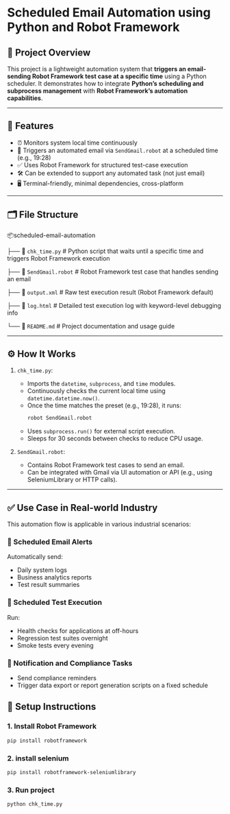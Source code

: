 # Scheduled Email Automation using Python and Robot Framework

## 📌 Project Overview

This project is a lightweight automation system that **triggers an email-sending Robot Framework test case at a specific time** using a Python scheduler. It demonstrates how to integrate **Python’s scheduling and subprocess management** with **Robot Framework’s automation capabilities**.

---

## 🧠 Features

- ⏰ Monitors system local time continuously
- 📨 Triggers an automated email via `SendGmail.robot` at a scheduled time (e.g., 19:28)
- ✅ Uses Robot Framework for structured test-case execution
- 🛠️ Can be extended to support any automated task (not just email)
- 🖥️ Terminal-friendly, minimal dependencies, cross-platform

---

## 🗂️ File Structure
📦scheduled-email-automation

├── 📄 `chk_time.py`               # Python script that waits until a specific time and triggers Robot Framework execution

├── 🤖 `SendGmail.robot`           # Robot Framework test case that handles sending an email

├── 📄 `output.xml`                # Raw test execution result (Robot Framework default)

├── 📄 `log.html`                  # Detailed test execution log with keyword-level debugging info

└── 📘 `README.md`                 # Project documentation and usage guide

---

## ⚙️ How It Works

1. `chk_time.py`:
   - Imports the `datetime`, `subprocess`, and `time` modules.
   - Continuously checks the current local time using `datetime.datetime.now()`.
   - Once the time matches the preset (e.g., 19:28), it runs:
     ```bash
     robot SendGmail.robot
     ```
   - Uses `subprocess.run()` for external script execution.
   - Sleeps for 30 seconds between checks to reduce CPU usage.

2. `SendGmail.robot`:
   - Contains Robot Framework test cases to send an email.
   - Can be integrated with Gmail via UI automation or API (e.g., using SeleniumLibrary or HTTP calls).

---

## ✅ Use Case in Real-world Industry

This automation flow is applicable in various industrial scenarios:

### 🔹 Scheduled Email Alerts
Automatically send:
- Daily system logs
- Business analytics reports
- Test result summaries

### 🔹 Scheduled Test Execution
Run:
- Health checks for applications at off-hours
- Regression test suites overnight
- Smoke tests every evening

### 🔹 Notification and Compliance Tasks
- Send compliance reminders
- Trigger data export or report generation scripts on a fixed schedule



## 🚀 Setup Instructions

### 1. Install Robot Framework
```bash
pip install robotframework
```
### 2. install selenium

```bash
pip install robotframework-seleniumlibrary
```

### 3. Run project

```bash
python chk_time.py
```

